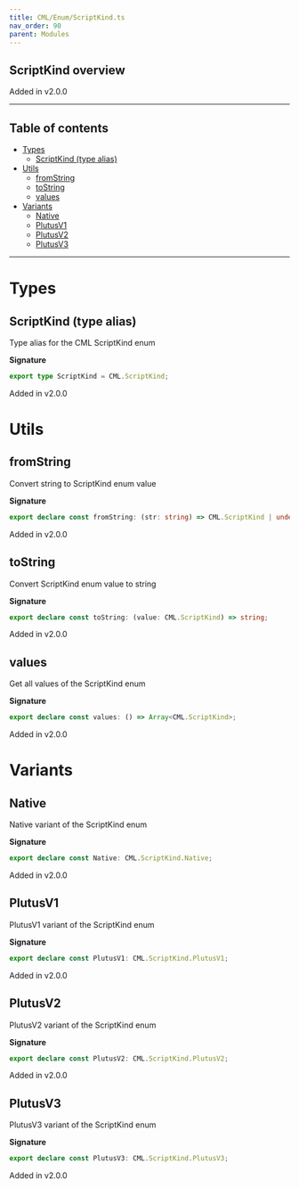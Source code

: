 ```yaml
---
title: CML/Enum/ScriptKind.ts
nav_order: 90
parent: Modules
---
```


## ScriptKind overview

Added in v2.0.0

---

<h2 class="text-delta">Table of contents</h2>

- [Types](#types)
  - [ScriptKind (type alias)](#scriptkind-type-alias)
- [Utils](#utils)
  - [fromString](#fromstring)
  - [toString](#tostring)
  - [values](#values)
- [Variants](#variants)
  - [Native](#native)
  - [PlutusV1](#plutusv1)
  - [PlutusV2](#plutusv2)
  - [PlutusV3](#plutusv3)

---

# Types

## ScriptKind (type alias)

Type alias for the CML ScriptKind enum

**Signature**

```ts
export type ScriptKind = CML.ScriptKind;
```

Added in v2.0.0

# Utils

## fromString

Convert string to ScriptKind enum value

**Signature**

```ts
export declare const fromString: (str: string) => CML.ScriptKind | undefined;
```

Added in v2.0.0

## toString

Convert ScriptKind enum value to string

**Signature**

```ts
export declare const toString: (value: CML.ScriptKind) => string;
```

Added in v2.0.0

## values

Get all values of the ScriptKind enum

**Signature**

```ts
export declare const values: () => Array<CML.ScriptKind>;
```

Added in v2.0.0

# Variants

## Native

Native variant of the ScriptKind enum

**Signature**

```ts
export declare const Native: CML.ScriptKind.Native;
```

Added in v2.0.0

## PlutusV1

PlutusV1 variant of the ScriptKind enum

**Signature**

```ts
export declare const PlutusV1: CML.ScriptKind.PlutusV1;
```

Added in v2.0.0

## PlutusV2

PlutusV2 variant of the ScriptKind enum

**Signature**

```ts
export declare const PlutusV2: CML.ScriptKind.PlutusV2;
```

Added in v2.0.0

## PlutusV3

PlutusV3 variant of the ScriptKind enum

**Signature**

```ts
export declare const PlutusV3: CML.ScriptKind.PlutusV3;
```

Added in v2.0.0
